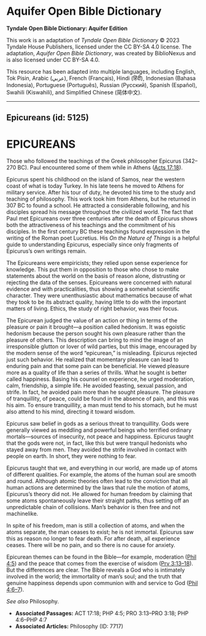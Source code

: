 # Aquifer Open Bible Dictionary

**Tyndale Open Bible Dictionary: Aquifer Edition**

This work is an adaptation of *Tyndale Open Bible Dictionary* © 2023 Tyndale House Publishers, licensed under the CC BY\-SA 4\.0 license. The adaptation, *Aquifer Open Bible Dictionary*, was created by BiblioNexus and is also licensed under CC BY\-SA 4\.0\.

This resource has been adapted into multiple languages, including English, Tok Pisin, Arabic (عربي), French (Français), Hindi (हिंदी), Indonesian (Bahasa Indonesia), Portuguese (Português), Russian (Русский), Spanish (Español), Swahili (Kiswahili), and Simplified Chinese (简体中文).



--------------------------------

## Epicureans (id: 5125)

EPICUREANS
==========

Those who followed the teachings of the Greek philosopher Epicurus (342–270 BC). Paul encountered some of them while in Athens ([Acts 17:18](https://ref.ly/Acts17:18)).

Epicurus spent his childhood on the island of Samos, near the western coast of what is today Turkey. In his late teens he moved to Athens for military service. After his tour of duty, he devoted his time to the study and teaching of philosophy. This work took him from Athens, but he returned in 307 BC to found a school. He attracted a considerable following, and his disciples spread his message throughout the civilized world. The fact that Paul met Epicureans over three centuries after the death of Epicurus shows both the attractiveness of his teachings and the commitment of his disciples. In the first century BC these teachings found expression in the writing of the Roman poet Lucretius. His *On the Nature of Things* is a helpful guide to understanding Epicurus, especially since only fragments of Epicurus’s own writings remain.

The Epicureans were empiricists; they relied upon sense experience for knowledge. This put them in opposition to those who chose to make statements about the world on the basis of reason alone, distrusting or rejecting the data of the senses. Epicureans were concerned with natural evidence and with practicalities, thus showing a somewhat scientific character. They were unenthusiastic about mathematics because of what they took to be its abstract quality, having little to do with the important matters of living. Ethics, the study of right behavior, was their focus.

The Epicurean judged the value of an action or thing in terms of the pleasure or pain it brought—a position called hedonism. It was egoistic hedonism because the person sought his own pleasure rather than the pleasure of others. This description can bring to mind the image of an irresponsible glutton or lover of wild parties, but this image, encouraged by the modern sense of the word “epicurean,” is misleading. Epicurus rejected just such behavior. He realized that momentary pleasure can lead to enduring pain and that some pain can be beneficial. He viewed pleasure more as a quality of life than a series of thrills. What he sought is better called happiness. Basing his counsel on experience, he urged moderation, calm, friendship, a simple life. He avoided feasting, sexual passion, and strife. In fact, he avoided pain more than he sought pleasure. The pleasure of tranquillity, of peace, could be found in the absence of pain, and this was his aim. To ensure tranquillity, a man must tend to his stomach, but he must also attend to his mind, directing it toward wisdom.

Epicurus saw belief in gods as a serious threat to tranquillity. Gods were generally viewed as meddling and powerful beings who terrified ordinary mortals—sources of insecurity, not peace and happiness. Epicurus taught that the gods were not, in fact, like this but were tranquil hedonists who stayed away from men. They avoided the strife involved in contact with people on earth. In short, they were nothing to fear.

Epicurus taught that we, and everything in our world, are made up of atoms of different qualities. For example, the atoms of the human soul are smooth and round. Although atomic theories often lead to the conviction that all human actions are determined by the laws that rule the motion of atoms, Epicurus’s theory did not. He allowed for human freedom by claiming that some atoms spontaneously leave their straight paths, thus setting off an unpredictable chain of collisions. Man’s behavior is then free and not machinelike.

In spite of his freedom, man is still a collection of atoms, and when the atoms separate, the man ceases to exist; he is not immortal. Epicurus saw this as reason no longer to fear death. For after death, all experience ceases. There will be no pain, and so there is no cause for anxiety.

Epicurean themes can be found in the Bible—for example, moderation ([Phil 4:5](https://ref.ly/Phil4:5)) and the peace that comes from the exercise of wisdom ([Prv 3:13–18](https://ref.ly/Prov3:13-Prov3:18)). But the differences are clear. The Bible reveals a God who is intimately involved in the world; the immortality of man’s soul; and the truth that genuine happiness depends upon communion with and service to God ([Phil 4:6–7](https://ref.ly/Phil4:6-Phil4:7)).

*See also* Philosophy.

* **Associated Passages:** ACT 17:18; PHP 4:5; PRO 3:13–PRO 3:18; PHP 4:6–PHP 4:7
* **Associated Articles:** Philosophy (ID: 7717)

